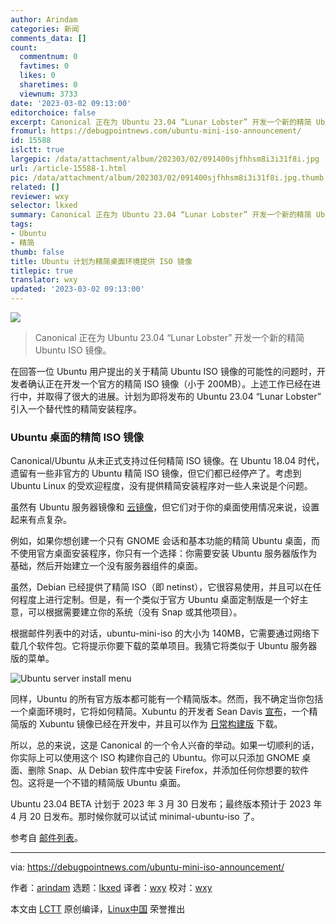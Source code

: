 ```yaml
---
author: Arindam
categories: 新闻
comments_data: []
count:
  commentnum: 0
  favtimes: 0
  likes: 0
  sharetimes: 0
  viewnum: 3733
date: '2023-03-02 09:13:00'
editorchoice: false
excerpt: Canonical 正在为 Ubuntu 23.04 “Lunar Lobster” 开发一个新的精简 Ubuntu ISO 镜像。
fromurl: https://debugpointnews.com/ubuntu-mini-iso-announcement/
id: 15588
islctt: true
largepic: /data/attachment/album/202303/02/091400sjfhhsm8i3i31f8i.jpg
url: /article-15588-1.html
pic: /data/attachment/album/202303/02/091400sjfhhsm8i3i31f8i.jpg.thumb.jpg
related: []
reviewer: wxy
selector: lkxed
summary: Canonical 正在为 Ubuntu 23.04 “Lunar Lobster” 开发一个新的精简 Ubuntu ISO 镜像。
tags:
- Ubuntu
- 精简
thumb: false
title: Ubuntu 计划为精简桌面环境提供 ISO 镜像
titlepic: true
translator: wxy
updated: '2023-03-02 09:13:00'
---
```


![](/data/attachment/album/202303/02/091400sjfhhsm8i3i31f8i.jpg)



> 
> Canonical 正在为 Ubuntu 23.04 “Lunar Lobster” 开发一个新的精简 Ubuntu ISO 镜像。
> 
> 
> 


在回答一位 Ubuntu 用户提出的关于精简 Ubuntu ISO 镜像的可能性的问题时，开发者确认正在开发一个官方的精简 ISO 镜像（小于 200MB）。上述工作已经在进行中，并取得了很大的进展。计划为即将发布的 Ubuntu 23.04 “Lunar Lobster” 引入一个替代性的精简安装程序。


### Ubuntu 桌面的精简 ISO 镜像


Canonical/Ubuntu 从未正式支持过任何精简 ISO 镜像。在 Ubuntu 18.04 时代，遗留有一些非官方的 Ubuntu 精简 ISO 镜像，但它们都已经停产了。考虑到 Ubuntu Linux 的受欢迎程度，没有提供精简安装程序对一些人来说是个问题。


虽然有 Ubuntu 服务器镜像和 [云镜像](https://cloud-images.ubuntu.com/minimal/releases/kinetic/release-20221022/)，但它们对于你的桌面使用情况来说，设置起来有点复杂。


例如，如果你想创建一个只有 GNOME 会话和基本功能的精简 Ubuntu 桌面，而不使用官方桌面安装程序，你只有一个选择：你需要安装 Ubuntu 服务器版作为基础，然后开始建立一个没有服务器组件的桌面。


虽然，Debian 已经提供了精简 ISO（即 netinst），它很容易使用，并且可以在任何程度上进行定制。但是，有一个类似于官方 Ubuntu 桌面定制版是一个好主意，可以根据需要建立你的系统（没有 Snap 或其他项目）。


根据邮件列表中的对话，ubuntu-mini-iso 的大小为 140MB，它需要通过网络下载几个软件包。它将提示你要下载的菜单项目。我猜它将类似于 Ubuntu 服务器版的菜单。


![Ubuntu server install menu](/data/attachment/album/202303/02/091406aizul5ozrmdrd3aa.jpg)


同样，Ubuntu 的所有官方版本都可能有一个精简版本。然而，我不确定当你包括一个桌面环境时，它将如何精简。Xubuntu 的开发者 Sean Davis [宣布](https://floss.social/@bluesabre/109939104067417830)，一个精简版的 Xubuntu 镜像已经在开发中，并且可以作为 [日常构建版](https://cdimage.ubuntu.com/xubuntu/daily-live/current/) 下载。


所以，总的来说，这是 Canonical 的一个令人兴奋的举动。如果一切顺利的话，你实际上可以使用这个 ISO 构建你自己的 Ubuntu。你可以只添加 GNOME 桌面、删除 Snap、从 Debian 软件库中安装 Firefox，并添加任何你想要的软件包。这将是一个不错的精简版 Ubuntu 桌面。


Ubuntu 23.04 BETA 计划于 2023 年 3 月 30 日发布；最终版本预计于 2023 年 4 月 20 日发布。那时候你就可以试试 minimal-ubuntu-iso 了。


参考自 [邮件列表](https://lists.ubuntu.com/archives/ubuntu-devel/2023-February/042490.html)。




---


via: <https://debugpointnews.com/ubuntu-mini-iso-announcement/>


作者：[arindam](https://debugpointnews.com/author/dpicubegmail-com/) 选题：[lkxed](https://github.com/lkxed/) 译者：[wxy](https://github.com/wxy) 校对：[wxy](https://github.com/wxy)


本文由 [LCTT](https://github.com/LCTT/TranslateProject) 原创编译，[Linux中国](https://linux.cn/) 荣誉推出